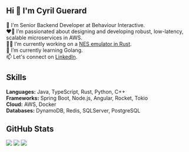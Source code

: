 ## Hi 👋 I'm Cyril Guerard

🤖 I'm Senior Backend Developer at Behaviour Interactive.<br/>
❤️‍🔥 I’m passionated about designing and developing robust, low-latency, scalable microservices in AWS.<br/>
👨‍💻 I’m currently working on a [NES emulator in Rust](https://github.com/cyrilguerard/pokunes).<br/>
🌱 I’m currently learning Golang.<br/>
📫 Let's connect on [LinkedIn](https://www.linkedin.com/in/cyril-guerard-809717101/).<br/>

## Skills

**Languages:** Java, TypeScript, Rust, Python, C++<br/>
**Frameworks:** Spring Boot, Node.js, Angular, Rocket, Tokio<br/>
**Cloud:** AWS, Docker<br/>
**Databases:** DynamoDB, Redis, SQLServer, PostgreSQL<br/>

## GitHub Stats

![](https://streak-stats.demolab.com/?user=cyrilguerard&theme=github_dark_blue&hide_border=true&border_radius=0&mode=weekly&card_width=1012)
![](https://github-readme-stats.vercel.app/api?username=cyrilguerard&rank_icon=github&hide_border=true&show_icons=true&border_radius=0&theme=github_dark)
![](https://github-readme-stats.vercel.app/api/top-langs?username=cyrilguerard&layout=compact&hide_border=true&border_radius=0&theme=github_dark)
